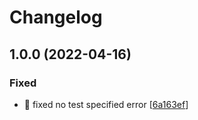# Changelog

<a name="1.0.0"></a>
## 1.0.0 (2022-04-16)

### Fixed

- 🐛 fixed no test specified error [[6a163ef](https://github.com/dream-bit-de/dream-bit-utils/commit/6a163ef9d0bf1818aefc102a24a56ec75e5f7ab1)]


